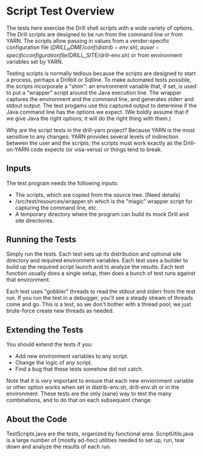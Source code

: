 # Script Test Overview

The tests here exercise the Drill shell scripts with a wide variety of options.
The Drill scripts are designed to be run from the command line or from YARN.
The scripts allow passing in values from a vendor-specific configuration file
($DRILL_HOME/conf/distrib-env.sh), a user-specific configuration file
($DRILL_SITE/drill-env.sh) or from environment variables set by YARN.

Testing scripts is normally tedious because the scripts are designed to start
a process, perhaps a Drillbit or Sqlline. To make automated tests possible,
the scripts incorporate a "shim": an environment variable that, if set, is
used to put a "wrapper" script around the Java execution line. The wrapper
captures the environment and the command line, and generates stderr and
stdout output. The test progams use this captured output to determine if
the Java command line has the options we expect. (We boldly assume that
if we give Java the right options, it will do the right thing with them.)

Why are the script tests in the drill-yarn project? Because YARN is the most
sensitive to any changes: YARN provides several levels of indirection between
the user and the scripts; the scripts must work exactly as the Drill-on-YARN
code expects (or visa-versa) or things tend to break.

## Inputs

The test program needs the following inputs:

- The scripts, which are copied from the source tree. (Need details)
- /src/test/resources/wrapper.sh which is the "magic" wrapper script
for capturing the command line, etc.
- A temporary directory where the program can build its mock Drill
and site directories.

## Running the Tests

Simply run the tests. Each test sets up its distribution and
optional site directory and required environment variables. Each
test uses a builder to build up the required script launch and
to analyze the results. Each test function usually does a single
setup, then does a bunch of test runs against that environment.

Each test uses "gobbler" threads to read the stdout and stderr
from the test run. If you run the test in a debugger, you'll
see a steady stream of threads come and go. This is a test, so
we don't bother with a thread pool; we just brute-force create
new threads as needed.

## Extending the Tests

You should extend the tests if you:

- Add new environment variables to any script.
- Change the logic of any script.
- Find a bug that these tests somehow did not catch.

Note that it is very important to ensure that each new enviornment
variable or other option works when set in distrib-env.sh,
drill-env.sh or in the environment. These tests are the only (sane)
way to test the many combinations, and to do that on each
subsequent change.

## About the Code

TestScripts.java are the tests, organized by functional area. ScriptUtils.java
is a large number of (mostly ad-hoc) utilities needed to set up, run, tear down
and analyze the results of each run.
